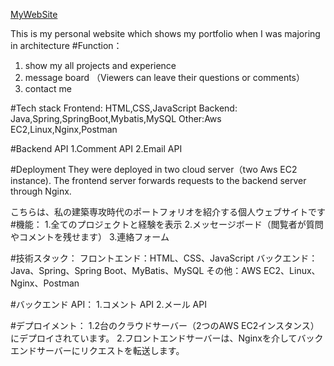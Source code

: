 [MyWebSite](http://chenzhi.site/)

This is my personal website which shows my portfolio when I was majoring in architecture
#Function：
1. show my all projects and experience
2. message board （Viewers can leave their questions or comments）
3. contact me


#Tech stack
Frontend: HTML,CSS,JavaScript
Backend: Java,Spring,SpringBoot,Mybatis,MySQL
Other:Aws EC2,Linux,Nginx,Postman


#Backend API
1.Comment API
2.Email API

#Deployment
They were deployed in two cloud server（two Aws EC2 instance).
The frontend server forwards requests to the backend server through Nginx.


こちらは、私の建築専攻時代のポートフォリオを紹介する個人ウェブサイトです
#機能：
1.全てのプロジェクトと経験を表示
2.メッセージボード（閲覧者が質問やコメントを残せます）
3.連絡フォーム

#技術スタック：
フロントエンド：HTML、CSS、JavaScript
バックエンド：Java、Spring、Spring Boot、MyBatis、MySQL
その他：AWS EC2、Linux、Nginx、Postman

#バックエンド API：
1.コメント API
2.メール API

#デプロイメント：
1.2台のクラウドサーバー（2つのAWS EC2インスタンス）にデプロイされています。
2.フロントエンドサーバーは、Nginxを介してバックエンドサーバーにリクエストを転送します。

